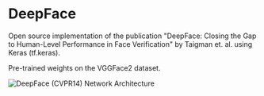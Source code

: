 # DeepFace

Open source implementation of the publication "DeepFace: Closing the Gap to Human-Level Performance in Face Verification" by Taigman et. al. using Keras (tf.keras). 

Pre-trained weights on the VGGFace2 dataset.

![DeepFace (CVPR14) Network Architecture](https://storage.googleapis.com/swgghosh/deep-face-architecture.png)
